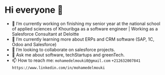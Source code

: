 # Hi everyone 👋



- 🔭 I’m currently working on finishing my senior year at the national school of applied sciences of Khouribga as a software engineer | Working as a Salesforce Consultant at Deloitte
- 🌱 I’m currently learning more about ERPs and CRM software (SAP, 1C, Odoo and Salesforce)
- 👯 I’m looking to collaborate on salesforce projects. 
- 💬 Ask me about software, techStartups and greenTech.
- 📫 How to reach me:
  `mohamedelmouki0@gmail.com`
  `+212632007841`
  `https://www.linkedin.com/in/mohamedelmouki`
